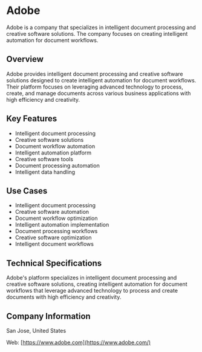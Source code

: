 # Adobe

Adobe is a company that specializes in intelligent document processing and creative software solutions. The company focuses on creating intelligent automation for document workflows.

## Overview

Adobe provides intelligent document processing and creative software solutions designed to create intelligent automation for document workflows. Their platform focuses on leveraging advanced technology to process, create, and manage documents across various business applications with high efficiency and creativity.

## Key Features

- Intelligent document processing
- Creative software solutions
- Document workflow automation
- Intelligent automation platform
- Creative software tools
- Document processing automation
- Intelligent data handling

## Use Cases

- Intelligent document processing
- Creative software automation
- Document workflow optimization
- Intelligent automation implementation
- Document processing workflows
- Creative software optimization
- Intelligent document workflows

## Technical Specifications

Adobe's platform specializes in intelligent document processing and creative software solutions, creating intelligent automation for document workflows that leverage advanced technology to process and create documents with high efficiency and creativity.

## Company Information

San Jose, United States

Web: [https://www.adobe.com](https://www.adobe.com/) 